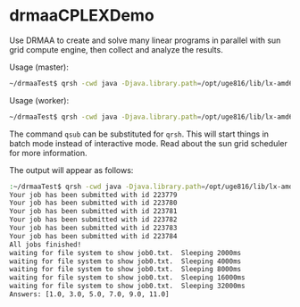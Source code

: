 drmaaCPLEXDemo
==============

Use DRMAA to create and solve many linear programs in parallel with sun grid compute engine, then collect and analyze the results.

Usage (master):

```bash
~/drmaaTest$ qrsh -cwd java -Djava.library.path=/opt/uge816/lib/lx-amd64/:/opt/ibm/ILOG/CPLEX_Studio125/cplex/bin/x86-64_sles10_4.1/ -jar drmaaTest.jar master 8
```

Usage (worker):

```bash
~/drmaaTest$ qrsh -cwd java -Djava.library.path=/opt/uge816/lib/lx-amd64/:/opt/ibm/ILOG/CPLEX_Studio125/cplex/bin/x86-64_sles10_4.1/ -jar drmaaTest.jar worker 6
```

The command ```qsub``` can be substituted for ```qrsh```.  This will start things in batch mode instead of interactive mode.  Read about the sun grid scheduler for more information.


The output will appear as follows:

```bash
:~/drmaaTest$ qrsh -cwd java -Djava.library.path=/opt/uge816/lib/lx-amd64/:/opt/ibm/ILOG/CPLEX_Studio125/cplex/bin/x86-64_sles10_4.1/ -jar drmaaTest.jar master 6
Your job has been submitted with id 223779
Your job has been submitted with id 223780
Your job has been submitted with id 223781
Your job has been submitted with id 223782
Your job has been submitted with id 223783
Your job has been submitted with id 223784
All jobs finished!
waiting for file system to show job0.txt.  Sleeping 2000ms
waiting for file system to show job0.txt.  Sleeping 4000ms
waiting for file system to show job0.txt.  Sleeping 8000ms
waiting for file system to show job0.txt.  Sleeping 16000ms
waiting for file system to show job0.txt.  Sleeping 32000ms
Answers: [1.0, 3.0, 5.0, 7.0, 9.0, 11.0]
```
